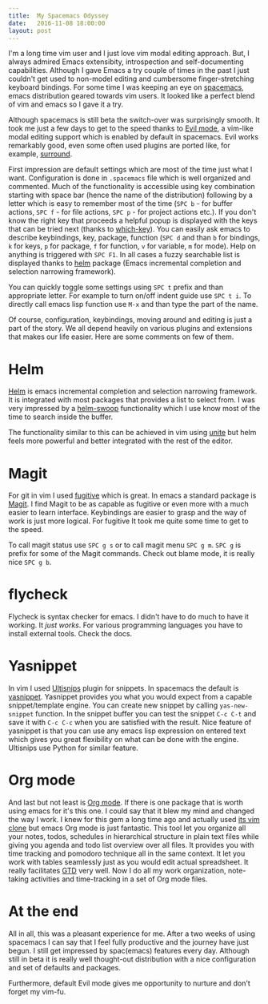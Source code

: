 ```yaml
---
title:  My Spacemacs Odyssey
date:   2016-11-08 18:00:00
layout: post
---
```


I'm a long time vim user and I just love vim modal editing approach. But, I
always admired Emacs extensibity, introspection and self-documenting
capabilities. Although I gave Emacs a try couple of times in the past I just
couldn't get used to non-model editing and cumbersome finger-stretching keyboard
bindings. For some time I was keeping an eye
on [spacemacs](http://spacemacs.org/), emacs distribution geared towards vim
users. It looked like a perfect blend of vim and emacs so I gave it a try.

Although spacemacs is still beta the switch-over was surprisingly smooth. It
took me just a few days to get to the speed thanks
to [Evil mode](https://www.emacswiki.org/emacs/Evil), a vim-like modal editing
support which is enabled by default in spacemacs. Evil works remarkably good,
even some often used plugins are ported like, for
example, [surround](https://github.com/tpope/vim-surround).

First impression are default settings which are most of the time just what I
want. Configuration is done in `.spacemacs` file which is well organized and
commented. Much of the functionality is accessible using key combination
starting with space bar (hence the name of the distribution) following by a
letter which is easy to remember most of the time (`SPC b` - for buffer actions,
`SPC f` - for file actions, `SPC p` - for project actions etc.). If you don't
know the right key that proceeds a helpful popup is displayed with the keys that
can be tried next (thanks
to [which-key](https://github.com/justbur/emacs-which-key)). You can easily ask
emacs to describe keybindings, key, package, function (`SPC d` and than `b` for
bindings, `k` for keys, `p` for package, `f` for function, `v` for variable, `m`
for mode). Help on anything is triggered with `SPC F1`. In all cases a fuzzy
searchable list is displayed thanks
to [helm](https://github.com/emacs-helm/helm) package (Emacs incremental
completion and selection narrowing framework).

You can quickly toggle some settings using `SPC t` prefix and than appropriate
letter. For example to turn on/off indent guide use `SPC t i`. To directly call
emacs lisp function use `M-x` and than type the part of the name.

Of course, configuration, keybindings, moving around and editing is just a part
of the story. We all depend heavily on various plugins and extensions that makes
our life easier. Here are some comments on few of them.

# Helm

[Helm](https://github.com/emacs-helm/helm) is emacs incremental completion and
selection narrowing framework. It is integrated with most packages that provides
a list to select from. I was very impressed by
a [helm-swoop](https://www.emacswiki.org/emacs/HelmSwoop) functionality which I
use know most of the time to search inside the buffer.

The functionality similar to this can be achieved in vim
using [unite](https://github.com/Shougo/unite.vim) but helm feels more powerful
and better integrated with the rest of the editor.

# Magit

For git in vim I used [fugitive](https://github.com/tpope/vim-fugitive) which is
great. In emacs a standard package is [Magit](https://github.com/magit/magit). I
find Magit to be as capable as fugitive or even more with a much easier to learn
interface. Keybindings are easier to grasp and the way of work is just more
logical. For fugitive It took me quite some time to get to the speed.

To call magit status use `SPC g s` or to call magit menu `SPC g m`. `SPC g` is
prefix for some of the Magit commands. Check out blame mode, it is really nice
`SPC g b`.


# flycheck

Flycheck is syntax checker for emacs. I didn't have to do much to have it
working. It *just works*. For various programming languages you have to install
external tools. Check the docs.

# Yasnippet

In vim I used [Ultisnips](https://github.com/SirVer/ultisnips) plugin for
snippets. In spacemacs the default
is [yasnippet](https://github.com/joaotavora/yasnippet). Yasnippet provides you
what you would expect from a capable snippet/template engine. You can create new
snippet by calling `yas-new-snippet` function. In the snippet buffer you can
test the snippet `C-c C-t` and save it with `C-c C-c` when you are satisfied
with the result. Nice feature of yasnippet is that you can use any emacs lisp
expression on entered text which gives you great flexibility on what can be done
with the engine. Ultisnips use Python for similar feature.


# Org mode

And last but not least is [Org mode](http://orgmode.org/). If there is one
package that is worth using emacs for it's this one. I could say that it blew my
mind and changed the way I work. I knew for this gem a long time ago and
actually used [its vim clone](https://github.com/jceb/vim-orgmode) but emacs
Org mode is just fantastic. This tool let you organize all your notes, todos,
schedules in hierarchical structure in plain text files while giving you agenda
and todo list overview over all files. It provides you with time tracking and
pomodoro technique all in the same context. It let you work with tables
seamlessly just as you would edit actual spreadsheet. It really
facilitates [GTD](http://gettingthingsdone.com/) very well. Now I do all my work
organization, note-taking activities and time-tracking in a set of Org mode
files.


# At the end

All in all, this was a pleasant experience for me. After a two weeks of using
spacemacs I can say that I feel fully productive and the journey have just
begun. I still get impressed by spac(emacs) features every day. Although still
in beta it is really well thought-out distribution with a nice configuration and
set of defaults and packages.

Furthermore, default Evil mode gives me opportunity to nurture and don't forget
my vim-fu.


